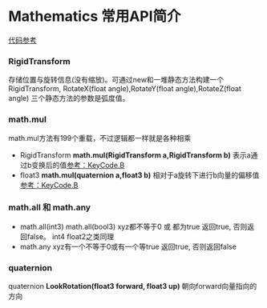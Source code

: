 # Mathematics 常用API简介
[代码参考](../BlogProject/Assets/Unity.​Mathematics/MathematicsTest.cs)

### RigidTransform 
存储位置与旋转信息(没有缩放)。可通过new和一堆静态方法构建一个RigidTransform, RotateX(float angle),RotateY(float angle),RotateZ(float angle) 三个静态方法的参数是弧度值。

### math.mul
math.mul方法有199个重载，不过逻辑都一样就是各种相乘
* RigidTransform **math.mul(RigidTransform a,RigidTransform b)** 表示a通过b变换后的值[参考：KeyCode.B](../BlogProject/Assets/Unity.​Mathematics/MathematicsTest.cs)
* float3 **math.mul(quaternion a,float3 b)** 相对于a旋转下进行b向量的偏移值 [参考：KeyCode.B](../BlogProject/Assets/Unity.​Mathematics/MathematicsTest.cs)



### math.all 和 math.any
* math.all(int3) math.all(bool3) xyz都不等于0 或 都为true 返回true, 否则返回false。 int4 float2之类同理
* math.any xyz有一个不等于0或有一个等true 返回true, 否则返回false

### quaternion
quaternion **LookRotation(float3 forward, float3 up)** 朝向forward向量指向的方向
